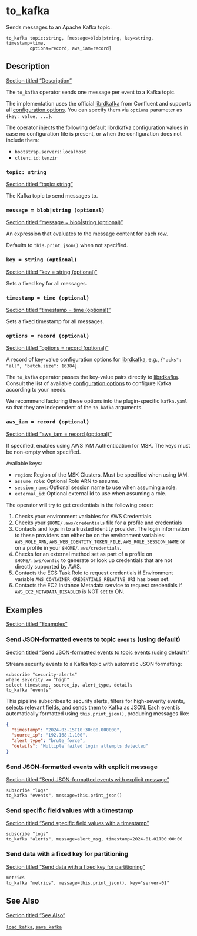 # to_kafka

Sends messages to an Apache Kafka topic.

```tql
to_kafka topic:string, [message=blob|string, key=string, timestamp=time,
         options=record, aws_iam=record]
```

## Description

[Section titled “Description”](#description)

The `to_kafka` operator sends one message per event to a Kafka topic.

The implementation uses the official [librdkafka](https://github.com/confluentinc/librdkafka) from Confluent and supports all [configuration options](https://github.com/confluentinc/librdkafka/blob/master/CONFIGURATION.md). You can specify them via `options` parameter as `{key: value, ...}`.

The operator injects the following default librdkafka configuration values in case no configuration file is present, or when the configuration does not include them:

* `bootstrap.servers`: `localhost`
* `client.id`: `tenzir`

### `topic: string`

[Section titled “topic: string”](#topic-string)

The Kafka topic to send messages to.

### `message = blob|string (optional)`

[Section titled “message = blob|string (optional)”](#message--blobstring-optional)

An expression that evaluates to the message content for each row.

Defaults to `this.print_json()` when not specified.

### `key = string (optional)`

[Section titled “key = string (optional)”](#key--string-optional)

Sets a fixed key for all messages.

### `timestamp = time (optional)`

[Section titled “timestamp = time (optional)”](#timestamp--time-optional)

Sets a fixed timestamp for all messages.

### `options = record (optional)`

[Section titled “options = record (optional)”](#options--record-optional)

A record of key-value configuration options for [librdkafka](https://github.com/confluentinc/librdkafka), e.g., `{"acks": "all", "batch.size": 16384}`.

The `to_kafka` operator passes the key-value pairs directly to [librdkafka](https://github.com/confluentinc/librdkafka). Consult the list of available [configuration options](https://github.com/confluentinc/librdkafka/blob/master/CONFIGURATION.md) to configure Kafka according to your needs.

We recommend factoring these options into the plugin-specific `kafka.yaml` so that they are independent of the `to_kafka` arguments.

### `aws_iam = record (optional)`

[Section titled “aws\_iam = record (optional)”](#aws_iam--record-optional)

If specified, enables using AWS IAM Authentication for MSK. The keys must be non-empty when specified.

Available keys:

* `region`: Region of the MSK Clusters. Must be specified when using IAM.
* `assume_role`: Optional Role ARN to assume.
* `session_name`: Optional session name to use when assuming a role.
* `external_id`: Optional external id to use when assuming a role.

The operator will try to get credentials in the following order:

1. Checks your environment variables for AWS Credentials.
2. Checks your `$HOME/.aws/credentials` file for a profile and credentials
3. Contacts and logs in to a trusted identity provider. The login information to these providers can either be on the environment variables: `AWS_ROLE_ARN`, `AWS_WEB_IDENTITY_TOKEN_FILE`, `AWS_ROLE_SESSION_NAME` or on a profile in your `$HOME/.aws/credentials`.
4. Checks for an external method set as part of a profile on `$HOME/.aws/config` to generate or look up credentials that are not directly supported by AWS.
5. Contacts the ECS Task Role to request credentials if Environment variable `AWS_CONTAINER_CREDENTIALS_RELATIVE_URI` has been set.
6. Contacts the EC2 Instance Metadata service to request credentials if `AWS_EC2_METADATA_DISABLED` is NOT set to ON.

## Examples

[Section titled “Examples”](#examples)

### Send JSON-formatted events to topic `events` (using default)

[Section titled “Send JSON-formatted events to topic events (using default)”](#send-json-formatted-events-to-topic-events-using-default)

Stream security events to a Kafka topic with automatic JSON formatting:

```tql
subscribe "security-alerts"
where severity >= "high"
select timestamp, source_ip, alert_type, details
to_kafka "events"
```

This pipeline subscribes to security alerts, filters for high-severity events, selects relevant fields, and sends them to Kafka as JSON. Each event is automatically formatted using `this.print_json()`, producing messages like:

```json
{
  "timestamp": "2024-03-15T10:30:00.000000",
  "source_ip": "192.168.1.100",
  "alert_type": "brute_force",
  "details": "Multiple failed login attempts detected"
}
```

### Send JSON-formatted events with explicit message

[Section titled “Send JSON-formatted events with explicit message”](#send-json-formatted-events-with-explicit-message)

```tql
subscribe "logs"
to_kafka "events", message=this.print_json()
```

### Send specific field values with a timestamp

[Section titled “Send specific field values with a timestamp”](#send-specific-field-values-with-a-timestamp)

```tql
subscribe "logs"
to_kafka "alerts", message=alert_msg, timestamp=2024-01-01T00:00:00
```

### Send data with a fixed key for partitioning

[Section titled “Send data with a fixed key for partitioning”](#send-data-with-a-fixed-key-for-partitioning)

```tql
metrics
to_kafka "metrics", message=this.print_json(), key="server-01"
```

## See Also

[Section titled “See Also”](#see-also)

[`load_kafka`](/reference/operators/load_kafka), [`save_kafka`](/reference/operators/save_kafka)